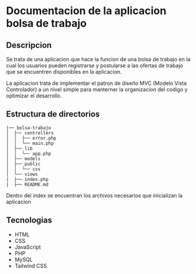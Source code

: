 # Documentacion de la aplicacion bolsa de trabajo

## Descripcion

Se trata de una aplicacion que hace la funcion de una bolsa de trabajo
en la cual los usuarios pueden registrarse y postularse a las ofertas de trabajo
que se encuentren disponibles en la aplicacion.

La aplicacion trata de implementar el patron de diseño MVC (Modelo Vista Controlador)
a un nivel simple para manterner la organizacion del codigo y optimizar el desarrollo.

## Estructura de directorios

```
|── bolsa-trabajo
│  ├── controllers
│  │  ├── error.php
│  │  └── main.php
│  ├── lib
│  │  └── app.php
│  ├── models
│  ├── public
│  │  └── css
│  └── views
|  ├── index.php
|  ├── README.md

```

Dentro del index se encuentran los archivos necesarios que inicializan la aplicacion

## Tecnologias

- HTML
- CSS
- JavaScript
- PHP
- MySQL
- Tailwind CSS

